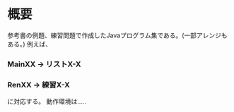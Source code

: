 # 概要
参考書の例題、練習問題で作成したJavaプログラム集である。(一部アレンジもある。)
例えば、
### MainXX   → リストX-X
### RenXX    → 練習X-X
に対応する。
動作環境は.....
